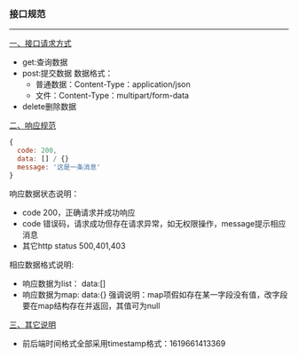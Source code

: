 ### 接口规范
---

[一、接口请求方式]()

+ get:查询数据
+ post:提交数据
数据格式：
   - 普通数据：Content-Type：application/json
   - 文件：Content-Type：multipart/form-data
+ delete删除数据

[二、响应规范]()

```js
{
  code: 200,
  data: [] / {}
  message: '这是一条消息'
}
```

响应数据状态说明：
+ code 200，正确请求并成功响应
+ code 错误码，请求成功但存在请求异常，如无权限操作，message提示相应消息
+ 其它http status 500,401,403

相应数据格式说明:

+ 响应数据为list： data:[]
+ 响应数据为map: data:{}
强调说明：map项假如存在某一字段没有值，改字段要在map结构存在并返回，其值可为null

[三、其它说明]()

+ 前后端时间格式全部采用timestamp格式：1619661413369